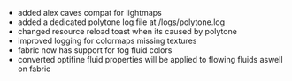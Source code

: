 - added alex caves compat for lightmaps
- added a dedicated polytone log file at /logs/polytone.log
- changed resource reload toast when its caused by polytone
- improved logging for colormaps missing textures
- fabric now has support for fog fluid colors
- converted optifine fluid properties will be applied to flowing fluids aswell on fabric